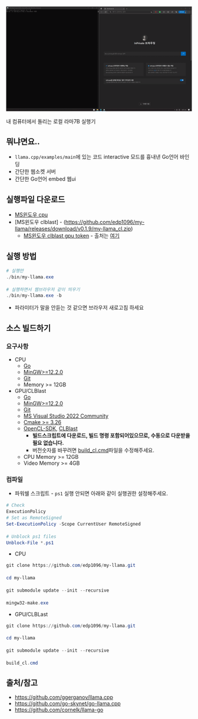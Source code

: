 ![image description](doc/screenshot.gif)

내 컴퓨터에서 돌리는 로컬 라마7B 실행기

## 뭐냐면요..

* `llama.cpp/examples/main`에 있는 코드 interactive 모드를 흉내낸 Go언어 바인딩
* 간단한 웹소켓 서버
* 간단한 Go언어 embed 웹ui


## 실행파일 다운로드
* [MS윈도우 cpu](https://github.com/edp1096/my-llama/releases/download/v0.1.9/my-llama_cpu.exe)
* [MS윈도우 clblast] - (https://github.com/edp1096/my-llama/releases/download/v0.1.9/my-llama_cl.zip)
    * [MS윈도우 clblast gpu token](https://github.com/edp1096/my-llama/releases/download/v0.1.9/my-llama_cl_gpu_token.zip) - 출처는 [여기](https://github.com/ggerganov/llama.cpp/pull/1459)


## 실행 방법
```powershell
# 실행만
./bin/my-llama.exe

# 실행하면서 웹브라우저 같이 띄우기
./bin/my-llama.exe -b
```
* 파라미터가 말을 안듣는 것 같으면 브라우저 새로고침 하세요

## 소스 빌드하기

### 요구사항
* CPU
    * [Go](https://golang.org/dl)
    * [MinGW>=12.2.0](https://github.com/brechtsanders/winlibs_mingw/releases/tag/12.2.0-16.0.0-10.0.0-ucrt-r5)
    * [Git](https://github.com/git-for-windows/git/releases)
    * Memory >= 12GB
* GPU/CLBlast
    * [Go](https://golang.org/dl)
    * [MinGW>=12.2.0](https://github.com/brechtsanders/winlibs_mingw/releases/tag/12.2.0-16.0.0-10.0.0-ucrt-r5)
    * [Git](https://github.com/git-for-windows/git/releases)
    * [MS Visual Studio 2022 Community](https://visualstudio.microsoft.com/vs)
    * [Cmake >= 3.26](https://cmake.org/download)
    * [OpenCL-SDK](https://github.com/KhronosGroup/OpenCL-SDK), [CLBlast](https://github.com/KhronosGroup/OpenCL-SDK)
        * <b>빌드스크립트에 다운로드, 빌드 명령 포함되어있으므로, 수동으로 다운받을 필요 없습니다.</b>
        * 버전숫자를 바꾸려면 [build_cl.cmd](/build_cl.cmd)파일을 수정해주세요.
    * CPU Memory >= 12GB
    * Video Memory >= 4GB

### 컴파일
* 파워쉘 스크립트 - `ps1` 실행 안되면 아래와 같이 실행권한 설정해주세요.
```powershell
# Check
ExecutionPolicy
# Set as RemoteSigned
Set-ExecutionPolicy -Scope CurrentUser RemoteSigned

# Unblock ps1 files
Unblock-File *.ps1
```

* CPU
```powershell
git clone https://github.com/edp1096/my-llama.git

cd my-llama

git submodule update --init --recursive

mingw32-make.exe
```
* GPU/CLBLast
```powershell
git clone https://github.com/edp1096/my-llama.git

cd my-llama

git submodule update --init --recursive

build_cl.cmd
```


## 출처/참고
* https://github.com/ggerganov/llama.cpp
* https://github.com/go-skynet/go-llama.cpp
* https://github.com/cornelk/llama-go
